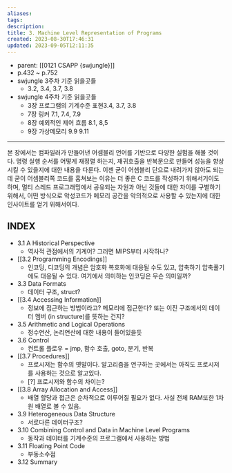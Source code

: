 ```yaml
---
aliases: 
tags: 
description:
title: 3. Machine Level Representation of Programs
created: 2023-08-30T17:46:31
updated: 2023-09-05T12:11:35
---
```

- parent: [[0121 CSAPP {swjungle}]]
- p.432 ~ p.752
- swjungle 3주차 기준 읽을곳들
	- 3.2, 3.4, 3.7, 3.8
- swjungle 4주차 기준 읽을곳들
	- 3장 프로그램의 기계수준 표현3.4, 3.7, 3.8
	- 7장 링커 7.1, 7.4, 7.9
	- 8장 예외적인 제어 흐름 8.1, 8,5
	- 9장 가상메모리 9.9 9.11
___
본 장에서는 컴파일러가 만들어낸 어셈블리 언어를 기반으로 다양한 실험을 해볼 것이다. 명령 실행 순서를 어떻게 재정렬 하는지, 재귀호출을 반복문으로 만들어 성능을 향상시킬 수 있을지에 대한 내용을 다룬다. 이젠 굳이 어셈블리 단으로 내려가지 않아도 되는데 굳이 어셈블리쪽 코드를 훔쳐보는 이유는 더 좋은 C 코드를 작성하기 위해서기이도 하며, 멀티 스레드 프로그래밍에서 공유되는 자원과 아닌 것들에 대한 차이를 구별하기 위해서, 어떤 방식으로 악성코드가 메모리 공간을 악의적으로 사용할 수 있는지에 대한 인사이트를 얻기 위해서이다.

## INDEX

- 3.1 A Historical Perspective
	- 역사적 관점에서의 기계어? 그러면 MIPS부터 시작하나?
- [[3.2 Programming Encodings]]
	- 인코딩, 디코딩의 개념은 암호화 복호화에 대응될 수도 있고, 압축하기 압축풀기에도 대응될 수 있다. 여기에서 의미하는 인코딩은 무슨 의미일까?
- 3.3 Data Formats
	- 데이터 구조, struct?
- [[3.4 Accessing Information]]
	- 정보에 접근하는 방법이라고? 메모리에 접근한다? 또는 이진 구조에서의 데이터 멤버 (in structure)를 뜻하는 건지?
- 3.5 Arithmetic and Logical Operations
	- 정수연산, 논리연산에 대한 내용이 들어있을듯
- 3.6 Control
	- 컨트롤 플로우 = jmp, 함수 호출, goto, 분기, 반복
- [[3.7 Procedures]]
	- 프로시저는 함수의 옛말이다. 알고리즘을 연구하는 곳에서는 아직도 프로시저를 사용하는 것으로 알고있다. 
	- [?] 프로시저와 함수의 차이는?
- [[3.8 Array Allocation and Access]]
	- 배열 할당과 접근은 순차적으로 이루어질 필요가 없다. 사실 전체 RAM또한 1차원 배열로 볼 수 있음.
- 3.9 Heterogeneous Data Structure
	- 서로다른 데이터구조?
- 3.10 Combining Control and Data in Machine Level Programs
	- 동작과 데이터를 기계수준의 프로그램에서 사용하는 방법
- 3.11 Floating Point Code
	- 부동소수점
- 3.12 Summary
